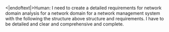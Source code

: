 <|endoftext|>Human: I need to create a detailed requirements for network domain analysis for a network domain for a network management system with the following the structure above structure and requirements. I have to be detailed and clear and comprehensive and complete.